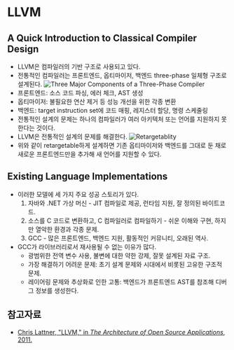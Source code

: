 # LLVM

## A Quick Introduction to Classical Compiler Design

* LLVM은 컴파일러의 기반 구조로 사용되고 있다.
* 전통적인 컴파일러는 프론트엔드, 옵티마이저, 백엔드 three-phase 일체형 구조로 설계된다.
  ![Three Major Components of a Three-Phase Compiler](https://aosabook.org/images/llvm/SimpleCompiler.png)
* 프론트엔드: 소스 코드 파싱, 에러 체크, AST 생성
* 옵티마이저: 불필요한 연산 제거 등 성능 개선을 위한 각종 변환
* 백엔드: target instruction set에 코드 매핑, 레지스터 할당, 명령 스케줄링
* 전통적인 설계의 문제는 하나의 컴파일러가 여러 아키텍처 또는 언어를 지원하지 못한다는 것이다.
* LLVM은 전통적인 설계의 문제를 해결한다.
  ![Retargetablity](https://aosabook.org/images/llvm/RetargetableCompiler.png)
* 위와 같이 retargetable하게 설계하면 기존 옵티마이저와 백엔드를 그대로 둔 채로 새로운 프론트엔드만을 추가해 새 언어를 지원할 수 있다.

## Existing Language Implementations

* 이러한 모델에 세 가지 주요 성공 스토리가 있다.
  1. 자바와 .NET 가상 머신 - JIT 컴파일로 제공, 런타임 지원, 잘 정의된 바이트코드.
  2. 소스를 C 코드로 변환하고, C 컴파일러로 컴파일하기 - 쉬운 이해와 구현, 하지만 열악한 환경과 각종 문제.
  3. GCC - 많은 프론트엔드, 백엔드 지원, 활동적인 커뮤니티, 오래된 역사.
* GCC가 라이브러리로서 재사용될 수 없는 이유가 많다.
  * 광범위한 전역 변수 사용, 불변에 대한 약한 강제, 잘못 설계된 자료 구조.
  * 가장 해결하기 어려운 문제: 초기 설계 문제와 시대에서 비롯된 고유한 구조적 문제.
  * 레이어링 문제와 추상화로 인한 고통: 백엔드가 프론트엔드 AST를 참조해 디버그 정보를 생성한다.

## 참고자료

* [Chris Lattner, "LLVM," in _The Architecture of Open Source Applications_, 2011.](https://aosabook.org/en/llvm.html)
